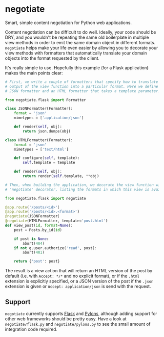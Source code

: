negotiate
=========

Smart, simple content negotiation for Python web applications.

Content negotiation can be difficult to do well. Ideally, your code should be
DRY, and you wouldn't be repeating the same old boilerplate in multiple view
methods in order to emit the same domain object in different formats.
``negotiate`` helps make your life even easier by allowing you to decorate
your view methods with formatters that automatically translate your domain
objects into the format requested by the client.

It's really simple to use. Hopefully this example (for a Flask application)
makes the main points clear:

```python
# First, we write a couple of formatters that specify how to translate the
# output of the view function into a particular format. Here we define a
# JSON formatter and an HTML formatter that takes a template parameter.

from negotiate.flask import Formatter

class JSONFormatter(Formatter):
    format = 'json'
    mimetypes = ['application/json']

    def render(self, obj):
        return json.dumps(obj)

class HTMLFormatter(Formatter):
    format = 'json'
    mimetypes = ['text/html']

    def configure(self, template):
        self.template = template

    def render(self, obj):
        return render(self.template, **obj)

# Then, when building the application, we decorate the view function with the
# "negotiate" decorator, listing the formats in which this view is available.

from negotiate.flask import negotiate

@app.route('/posts/<id>')
@app.route('/posts/<id>.<format>')
@negotiate(JSONFormatter)
@negotiate(HTMLFormatter, template='post.html')
def view_post(id, format=None):
    post = Posts.by_id(id)

    if post is None:
        abort(404)
    if not g.user.authorize('read', post):
        abort(401)

    return {'post': post}
```

The result is a view action that will return an HTML version of the post by default (i.e. with `Accept: */*` and no explicit format), or if the `.html` extension is explicitly specified, or a JSON version of the post if the `.json` extension is given or `Accept: application/json` is send with the request.

Support
-------

`negotiate` currently supports [Flask](http://flask.pocoo.org) and [Pylons](http://pylonshq.com), although adding support for other web frameworks should be pretty easy. Have a look at `negotiate/flask.py` and `negotiate/pylons.py` to see the small amount of integration code required.
